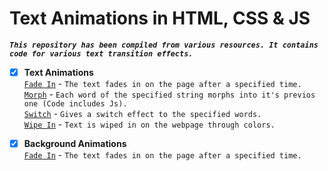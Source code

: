 # Text Animations in HTML, CSS & JS

***`This repository has been compiled from various resources. It contains code for various text transition effects.`***

- [x] **Text Animations**
<br>[`Fade In`](/FadeIn) - `The text fades in on the page after a specified time.`
<br>[`Morph`](/Morph) - `Each word of the specified string morphs into it's previos one (Code includes Js).`
<br>[`Switch`](/Switch) - `Gives a switch effect to the specified words.`
<br>[`Wipe In`](/WipeIn) - `Text is wiped in on the webpage through colors.`


- [x] **Background Animations**
<br>[`Fade In`](/Bg/FadeIn) - `The text fades in on the page after a specified time.`
